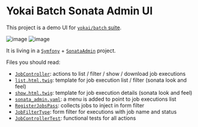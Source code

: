 # Yokai Batch Sonata Admin UI

This project is a demo UI for [`yokai/batch` suite](https://github.com/yokai-php/batch-src).

![image](https://github.com/yann-eugone/yokai-batch-ui/assets/1303838/af320128-15f3-4abf-a531-ffab98e3e57f)
![image](https://github.com/yann-eugone/yokai-batch-ui/assets/1303838/1485c4b6-78b5-415d-b64a-6bcf0d0a2769)

It is living in a [`Symfony`](https://github.com/symfony/symfony) + [`SonataAdmin`](https://github.com/sonata-project/SonataAdminBundle) project.

Files you should read:

- [`JobController`](src/Controller/Admin/JobController.php): actions to list / filter / show / download job executions
- [`list.html.twig`](templates/admin/job/list.html.twig): template for job execution list / filter (sonata look and feel)
- [`show.html.twig`](templates/admin/job/show.html.twig): template for job execution details (sonata look and feel)
- [`sonata_admin.yaml`](config/packages/sonata_admin.yaml): a menu is added to point to job executions list
- [`RegisterJobsPass`](src/DependencyInjection/RegisterJobsPass.php): collects jobs to inject in form filter
- [`JobFilterType`](src/Form/Type/JobFilterType.php): form filter for executions with job name and status
- [`JobControllerTest`](tests/Controller/Admin/JobControllerTest.php): functional tests for all actions
